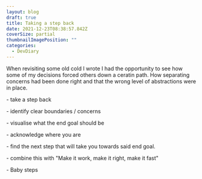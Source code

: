 ```yaml
---
layout: blog
draft: true
title: Taking a step back
date: 2021-12-23T08:38:57.842Z
coverSize: partial
thumbnailImagePosition: ""
categories:
  - DevDiary
---
```

When revisiting some old cold I wrote I had the opportunity to see how some of my decisions forced others down a ceratin path. How separating concerns had been done right and that the wrong level of abstractions were in place.

\- take a step back

\- identify clear boundaries / concerns

\- visualise what the end goal should be

\- acknowledge where you are

\- find the next step that will take you towards said end goal.

\- combine this with "Make it work, make it right, make it fast"

\- Baby steps